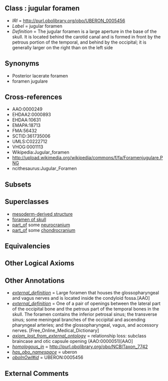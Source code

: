 
## Class : jugular foramen

 * *IRI* = http://purl.obolibrary.org/obo/UBERON_0005456
 * *Label* = jugular foramen
 * *Definition* = The jugular foramen is a large aperture in the base of the skull. It is located behind the carotid canal and is formed in front by the petrous portion of the temporal, and behind by the occipital; it is generally larger on the right than on the left side

## Synonyms

 * Posterior lacerate foramen
 * foramen jugulare

## Cross-references

 * AAO:0000249
 * EHDAA2:0000893
 * EHDAA:10631
 * EMAPA:18713
 * FMA:56432
 * SCTID:361735006
 * UMLS:C0222712
 * VHOG:0001113
 * Wikipedia:Jugular_foramen
 * http://upload.wikimedia.org/wikipedia/commons/f/fa/Foramenjugulare.PNG
 * ncithesaurus:Jugular_Foramen

## Subsets


## Superclasses

 * [mesoderm-derived structure](../../UBERON/20/UBERON_0004120.md)
 * [foramen of skull](../../UBERON/85/UBERON_0013685.md)
 * [part_of](../../BFO/50/BFO_0000050.md) some [neurocranium](../../UBERON/03/UBERON_0001703.md)
 * [part_of](../../BFO/50/BFO_0000050.md) some [chondrocranium](../../UBERON/41/UBERON_0002241.md)

## Equivalencies


## Other Logical Axioms


## Other Annotations

 * *[external_definition](../../UBPROP/01/UBPROP_0000001.md)* = Large foramen that houses the glossopharyngeal and vagus nerves and is located inside the condyloid fossa.[AAO]
 * *[external_definition](../../UBPROP/01/UBPROP_0000001.md)* = One of a pair of openings between the lateral part of the occipital bone and the petrous part of the temporal bones in the skull. The foramen contains the inferior petrosal sinus; the transverse sinus; some meningeal branches of the occipital and ascending pharyngeal arteries; and the glossopharyngeal, vagus, and accessory nerves. [Free_Online_Medical_Dictionary]
 * *[axiom_lost_from_external_ontology](../../UBPROP/02/UBPROP_0000002.md)* = relationship loss: subclass braincase and otic capsule opening (AAO:0000051)[AAO]
 * *[homologous_in](../../core#homologous/in/core#homologous_in.md)* = http://purl.obolibrary.org/obo/NCBITaxon_7742
 * *[has_obo_namespace](../../ce/oboInOwl#hasOBONamespace.md)* = uberon
 * *[oboInOwl#id](../../id/oboInOwl#id.md)* = UBERON:0005456

## External Comments

